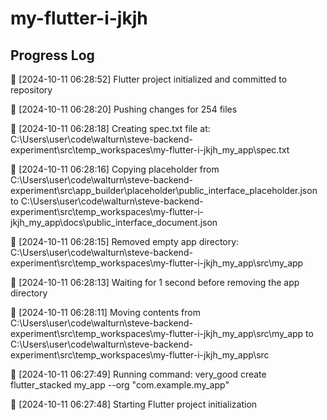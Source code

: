 # my-flutter-i-jkjh
## Progress Log
🔄 [2024-10-11 06:28:52] Flutter project initialized and committed to repository

🔄 [2024-10-11 06:28:20] Pushing changes for 254 files

🔄 [2024-10-11 06:28:18] Creating spec.txt file at: C:\Users\user\code\walturn\steve-backend-experiment\src\temp_workspaces\my-flutter-i-jkjh_my_app\spec.txt

🔄 [2024-10-11 06:28:16] Copying placeholder from C:\Users\user\code\walturn\steve-backend-experiment\src\app_builder\placeholder\public_interface_placeholder.json to C:\Users\user\code\walturn\steve-backend-experiment\src\temp_workspaces\my-flutter-i-jkjh_my_app\docs\public_interface_document.json

🔄 [2024-10-11 06:28:15] Removed empty app directory: C:\Users\user\code\walturn\steve-backend-experiment\src\temp_workspaces\my-flutter-i-jkjh_my_app\src\my_app

🔄 [2024-10-11 06:28:13] Waiting for 1 second before removing the app directory

🔄 [2024-10-11 06:28:11] Moving contents from C:\Users\user\code\walturn\steve-backend-experiment\src\temp_workspaces\my-flutter-i-jkjh_my_app\src\my_app to C:\Users\user\code\walturn\steve-backend-experiment\src\temp_workspaces\my-flutter-i-jkjh_my_app\src

🔄 [2024-10-11 06:27:49] Running command: very_good create flutter_stacked my_app --org "com.example.my_app"

🔄 [2024-10-11 06:27:48] Starting Flutter project initialization

